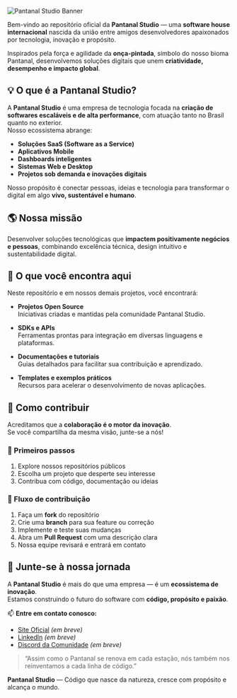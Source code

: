 
![Pantanal Studio Banner](https://i.imgur.com/kvmtFte.jpeg)

Bem-vindo ao repositório oficial da **Pantanal Studio** — uma **software house internacional** nascida da união entre amigos desenvolvedores apaixonados por tecnologia, inovação e propósito.

Inspirados pela força e agilidade da **onça-pintada**, símbolo do nosso bioma Pantanal, desenvolvemos soluções digitais que unem **criatividade, desempenho e impacto global**.

## 💡 O que é a Pantanal Studio?

A **Pantanal Studio** é uma empresa de tecnologia focada na **criação de softwares escaláveis e de alta performance**, com atuação tanto no Brasil quanto no exterior.  
Nosso ecossistema abrange:

- **Soluções SaaS (Software as a Service)**
- **Aplicativos Mobile**
- **Dashboards inteligentes**
- **Sistemas Web e Desktop**
- **Projetos sob demanda e inovações digitais**

Nosso propósito é conectar pessoas, ideias e tecnologia para transformar o digital em algo **vivo, sustentável e humano**.

## 🌎 Nossa missão

Desenvolver soluções tecnológicas que **impactem positivamente negócios e pessoas**, combinando excelência técnica, design intuitivo e sustentabilidade digital.

## 🧠 O que você encontra aqui

Neste repositório e em nossos demais projetos, você encontrará:

- **Projetos Open Source**  
  Iniciativas criadas e mantidas pela comunidade Pantanal Studio.
  
- **SDKs e APIs**  
  Ferramentas prontas para integração em diversas linguagens e plataformas.
  
- **Documentações e tutoriais**  
  Guias detalhados para facilitar sua contribuição e aprendizado.
  
- **Templates e exemplos práticos**  
  Recursos para acelerar o desenvolvimento de novas aplicações.

## 🤝 Como contribuir

Acreditamos que a **colaboração é o motor da inovação**.  
Se você compartilha da mesma visão, junte-se a nós!

### 🚀 Primeiros passos
1. Explore nossos repositórios públicos  
2. Escolha um projeto que desperte seu interesse  
3. Contribua com código, documentação ou ideias  

### 🔄 Fluxo de contribuição
1. Faça um **fork** do repositório  
2. Crie uma **branch** para sua feature ou correção  
3. Implemente e teste suas mudanças  
4. Abra um **Pull Request** com uma descrição clara  
5. Nossa equipe revisará e entrará em contato  

## 🌟 Junte-se à nossa jornada

A **Pantanal Studio** é mais do que uma empresa — é um **ecossistema de inovação**.  
Estamos construindo o futuro do software com **código, propósito e paixão**.

📫 **Entre em contato conosco:**
- [Site Oficial](https://pantanal.studio) *(em breve)*  
- [LinkedIn](https://linkedin.com/company/pantanalstudio) *(em breve)*  
- [Discord da Comunidade](https://discord.gg/pantanalstudio) *(em breve)*  

> “Assim como o Pantanal se renova em cada estação, nós também nos reinventamos a cada linha de código.”

**Pantanal Studio** — Código que nasce da natureza, cresce com propósito e alcança o mundo.
